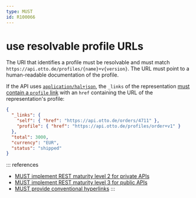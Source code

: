 ```yaml
---
type: MUST
id: R100066
---
```


# use resolvable profile URLs

The URI that identifies a profile must be resolvable and must match `https://api.otto.de/profiles/{name}+v{version}`.
The URL must point to a human-readable documentation of the profile.

If the API uses [`application/hal+json`](./guidelines/020_guidelines/040_hypermedia/1010_must-implement-rest-maturity-level-2-for-private-apis.md), the `_links` of the representation [must contain a `profile` link](./guidelines/020_guidelines/040_hypermedia/2040_must-provide-conventional-hyperlinks.md) with an `href` containing the URL of the representation's profile:

```json
{
  "_links": {
    "self": { "href": "https://api.otto.de/orders/4711" },
    "profile": { "href": "https://api.otto.de/profiles/order+v1" }
  },
  "total": 3000,
  "currency": "EUR",
  "status": "shipped"
}
```

::: references

- [MUST implement REST maturity level 2 for private APIs](./guidelines/020_guidelines/040_hypermedia/1010_must-implement-rest-maturity-level-2-for-private-apis.md)
- [MUST implement REST maturity level 3 for public APIs](./guidelines/020_guidelines/040_hypermedia/1020_must-implement-rest-maturity-level-3-for-public-apis.md)
- [MUST provide conventional hyperlinks](./guidelines/020_guidelines/040_hypermedia/2040_must-provide-conventional-hyperlinks.md)
:::
